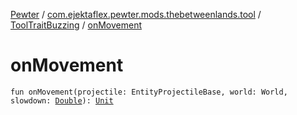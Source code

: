 [Pewter](../../index.md) / [com.ejektaflex.pewter.mods.thebetweenlands.tool](../index.md) / [ToolTraitBuzzing](index.md) / [onMovement](./on-movement.md)

# onMovement

`fun onMovement(projectile: EntityProjectileBase, world: World, slowdown: `[`Double`](https://kotlinlang.org/api/latest/jvm/stdlib/kotlin/-double/index.html)`): `[`Unit`](https://kotlinlang.org/api/latest/jvm/stdlib/kotlin/-unit/index.html)